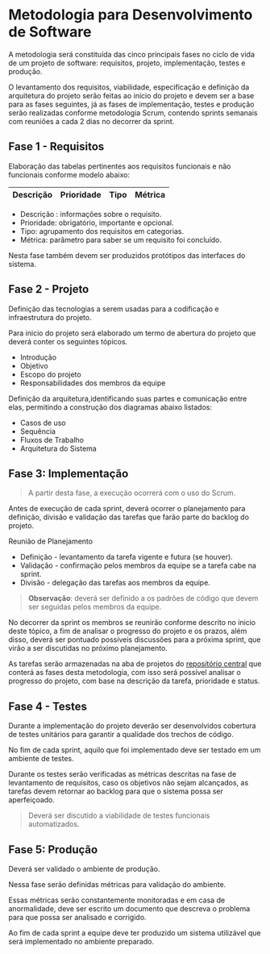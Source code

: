 # Metodologia para Desenvolvimento de Software

A metodologia será constituída das cinco principais fases no ciclo de vida de um projeto de software: requisitos, projeto, implementação, testes e produção.

O levantamento dos requisitos, viabilidade, especificação e definição da arquitetura do projeto serão feitas ao início do projeto e devem ser a base para as fases seguintes, já as fases de implementação, testes e produção serão realizadas conforme metodologia Scrum, contendo sprints semanais com reuniões a cada 2 dias no decorrer da sprint.

## Fase 1 - Requisitos

Elaboração das tabelas pertinentes aos requisitos funcionais e não funcionais conforme modelo abaixo:

| Descrição | Prioridade | Tipo | Métrica |
| --------- | ---------- | ---- | --------|

- Descrição : informações sobre o requisito.
- Prioridade: obrigatório, importante e opcional.
- Tipo: agrupamento dos requisitos em categorias.
- Métrica: parâmetro para saber se um requisito foi concluído.


Nesta fase também devem ser produzidos protótipos das interfaces do sistema.

## Fase 2 - Projeto

Definição das tecnologias a serem usadas para a codificação e infraestrutura do projeto.

Para inicio do projeto será elaborado um termo de abertura do projeto que deverá conter os seguintes tópicos.

- Introdução
- Objetivo
- Escopo do projeto
- Responsabilidades dos membros da equipe

Definição da arquitetura,identificando suas partes e comunicação entre elas, permitindo a construção dos diagramas abaixo listados:

- Casos de uso
- Sequência
- Fluxos de Trabalho
- Arquitetura do Sistema

## Fase 3: Implementação

> A partir desta fase, a execução ocorrerá com o uso do Scrum. 

Antes de execução de cada sprint, deverá ocorrer o planejamento para definição, divisão e validação das tarefas que farão parte do backlog do projeto.

Reunião de Planejamento 

- Definição - levantamento da tarefa vigente e futura (se houver).
- Validação - confirmação pelos membros da equipe se a tarefa cabe na sprint.
- Divisão - delegação das tarefas aos membros da equipe.

> **Observação**: deverá ser definido a os padrões de código que devem ser seguidas pelos membros da equipe. 

No decorrer da sprint os membros se reunirão conforme descrito no inicio deste tópico, a fim de analisar o progresso do projeto e os prazos, além disso, deverá ser pontuado possíveis discussões para a próxima sprint, que virão a ser discutidas no próximo planejamento.

As tarefas serão armazenadas na aba de projetos do [repositório central](https://github.com/JonnathanLS/software-engineering-lab-work) que conterá as fases desta metodologia, com isso será possível analisar o progresso do projeto, com base na descrição da tarefa, prioridade e status.

## Fase 4 - Testes

Durante a implementação do projeto deverão ser desenvolvidos cobertura de testes unitários para garantir a qualidade dos trechos de código.

No fim de cada sprint, aquilo que foi implementado deve ser testado em um ambiente de testes.

Durante os testes serão verificadas as métricas descritas na fase de levantamento de requisitos, caso os objetivos não sejam alcançados, as tarefas devem retornar ao backlog para que o sistema possa ser aperfeiçoado.

> Deverá ser discutido a viabilidade de testes funcionais automatizados.

## Fase 5: Produção

Deverá ser validado o ambiente de produção.

Nessa fase serão definidas métricas para validação do ambiente. 

Essas métricas serão constantemente monitoradas e em casa de anormalidade, deve ser escrito um documento que descreva o problema para que possa ser analisado e corrigido.

Ao fim de cada sprint a equipe deve ter produzido um sistema utilizável que será implementado no ambiente preparado. 